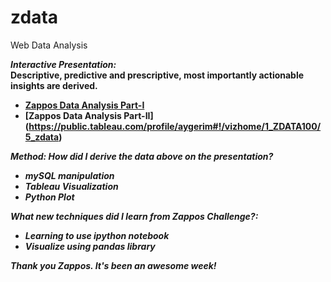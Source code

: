 # zdata
Web Data Analysis

<b><i>Interactive Presentation: </i>
<br> Descriptive, predictive and prescriptive, most importantly actionable insights are derived. 
* [Zappos Data Analysis Part-I](https://public.tableau.com/profile/aygerim#!/vizhome/ZData/visitandorders)
* [Zappos Data Analysis Part-II] (https://public.tableau.com/profile/aygerim#!/vizhome/1_ZDATA100/5_zdata)

<i><b>Method:</b> 
How did I derive the data above on the presentation?
* mySQL manipulation
* Tableau Visualization
* Python Plot

<i><b> What new techniques did I learn from Zappos Challenge?</i></b>:
* Learning to use ipython notebook
* Visualize using pandas library


Thank you Zappos. It's been an awesome week!
